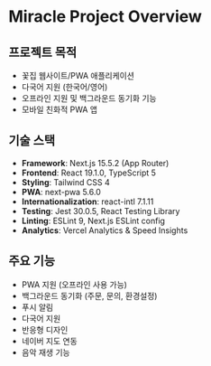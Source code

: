 # Miracle Project Overview

## 프로젝트 목적
- 꽃집 웹사이트/PWA 애플리케이션
- 다국어 지원 (한국어/영어)
- 오프라인 지원 및 백그라운드 동기화 기능
- 모바일 친화적 PWA 앱

## 기술 스택
- **Framework**: Next.js 15.5.2 (App Router)
- **Frontend**: React 19.1.0, TypeScript 5
- **Styling**: Tailwind CSS 4
- **PWA**: next-pwa 5.6.0
- **Internationalization**: react-intl 7.1.11
- **Testing**: Jest 30.0.5, React Testing Library
- **Linting**: ESLint 9, Next.js ESLint config
- **Analytics**: Vercel Analytics & Speed Insights

## 주요 기능
- PWA 지원 (오프라인 사용 가능)
- 백그라운드 동기화 (주문, 문의, 환경설정)
- 푸시 알림
- 다국어 지원
- 반응형 디자인
- 네이버 지도 연동
- 음악 재생 기능